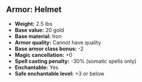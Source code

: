 ## Armor: Helmet
- **Weight:** 2.5 lbs
- **Base value:** 20 gold
- **Base material:** Iron
- **Armor quality:** Cannot have quality
- **Base armor class bonus:** -2
- **Magic cancellation:** +0
- **Spell casting penalty:** -30% (somatic spells only)
- **Enchantable:** Yes
- **Safe enchantable level:** +3 or below
